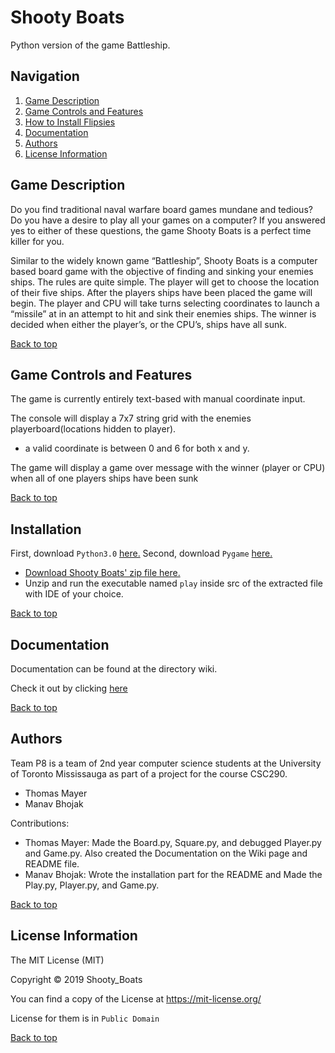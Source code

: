 # Shooty Boats

Python version of the game Battleship.

## Navigation
<a name="top"></a> 
1. [Game Description](#intro) 
2. [Game Controls and Features](#feature)
3. [How to Install Flipsies](#install)
4. [Documentation](#documen)
5. [Authors](#Authors)
6. [License Information](#license)

## <a name="intro"></a>Game Description 

Do you find traditional naval warfare board games mundane and tedious? Do you have a desire to play 
all your games on a computer? If you answered yes to either of these questions, the game Shooty Boats is a perfect time killer for you.

Similar to the widely known game “Battleship”, Shooty Boats is a computer based board game with the objective of finding and sinking your enemies ships. The rules are quite simple. The player will get to choose the location of their five ships. After the players ships have been placed the game will begin. The player and CPU will take turns selecting coordinates to launch a “missile” at in an attempt to hit and sink their enemies ships. The winner is decided when either the player’s, or the CPU’s, ships have all sunk. 

[Back to top](#top)

## <a name="feature"></a>Game Controls and Features 

The game is currently entirely text-based with manual coordinate input.

The console will display a 7x7 string grid with the enemies playerboard(locations hidden to player).
- a valid coordinate is between 0 and 6 for both x and y.

The game will display a game over message with the winner (player or CPU) when all of one players ships have been sunk   

[Back to top](#top)

## <a name="install"></a>Installation

First, download `Python3.0` [here.](https://www.python.org/downloads/)
Second, download `Pygame` [here.](https://www.pygame.org/download.shtml)
 
- [Download Shooty Boats' zip file here.](https://github.com/tmayer2000/Shooty_Boats/archive/master.zip)
- Unzip and run the executable named `play` inside src of the extracted file with IDE of your choice.

[Back to top](#top)

## <a name="documen"></a>Documentation 

Documentation can be found at the directory wiki.

Check it out by clicking [here](https://github.com/tmayer2000/Shooty_Boats/wiki)

[Back to top](#top)

## <a name="Authors"></a>Authors

Team P8 is a team of 2nd year computer science students at the University of Toronto Mississauga as part of a project for the course CSC290. 


-	Thomas Mayer
-	Manav Bhojak

Contributions:
- Thomas Mayer: Made the Board.py, Square.py, and debugged Player.py and Game.py. Also created the Documentation on the Wiki page and README file.
- Manav Bhojak: Wrote the installation part for the README and Made the Play.py, Player.py, and Game.py.

[Back to top](#top)

## <a name="license"></a>License Information

The MIT License (MIT)

Copyright © 2019 Shooty_Boats

You can find a copy of the License at https://mit-license.org/

License for them is in `Public Domain`

[Back to top](#top)

